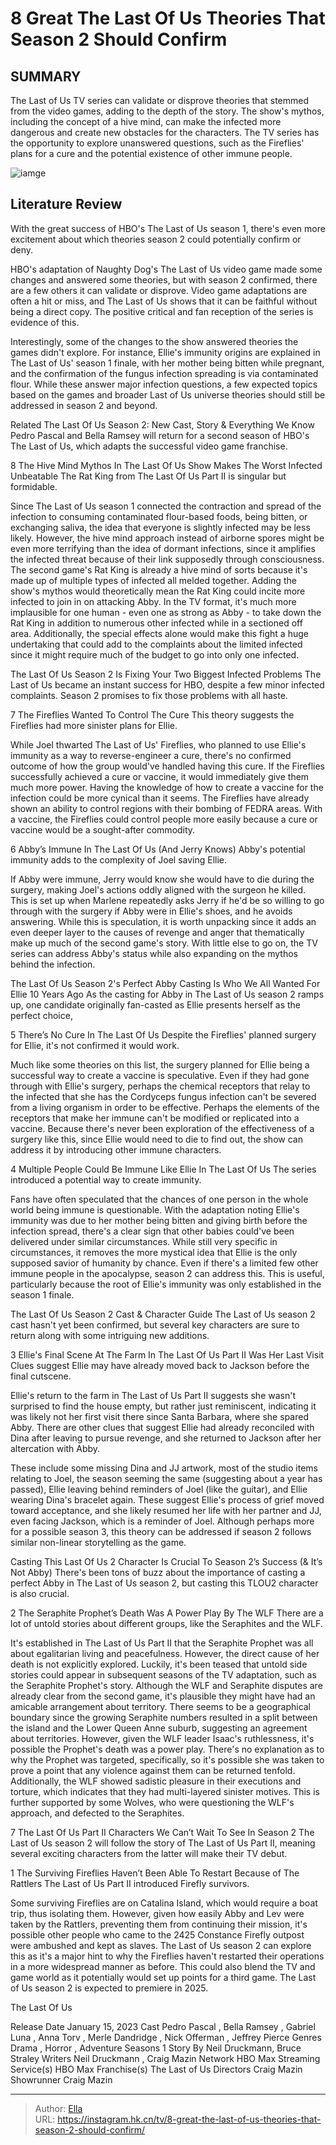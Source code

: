 # 8 Great The Last Of Us Theories That Season 2 Should Confirm


## SUMMARY 


 The Last of Us TV series can validate or disprove theories that stemmed from the video games, adding to the depth of the story. 
 The show&#39;s mythos, including the concept of a hive mind, can make the infected more dangerous and create new obstacles for the characters. 
 The TV series has the opportunity to explore unanswered questions, such as the Fireflies&#39; plans for a cure and the potential existence of other immune people. 

![iamge](https://static1.srcdn.com/wordpress/wp-content/uploads/2024/01/joel-frowning-at-ellie-in-the-last-of-us-tv-series-season-1.jpg)

## Literature Review
With the great success of HBO&#39;s The Last of Us season 1, there&#39;s even more excitement about which theories season 2 could potentially confirm or deny.




HBO&#39;s adaptation of Naughty Dog&#39;s The Last of Us video game made some changes and answered some theories, but with season 2 confirmed, there are a few others it can validate or disprove. Video game adaptations are often a hit or miss, and The Last of Us shows that it can be faithful without being a direct copy. The positive critical and fan reception of the series is evidence of this.

Interestingly, some of the changes to the show answered theories the games didn&#39;t explore. For instance, Ellie&#39;s immunity origins are explained in The Last of Us&#39; season 1 finale, with her mother being bitten while pregnant, and the confirmation of the fungus infection spreading is via contaminated flour. While these answer major infection questions, a few expected topics based on the games and broader Last of Us universe theories should still be addressed in season 2 and beyond.
            
Related
 The Last Of Us Season 2: New Cast, Story &amp; Everything We Know 
Pedro Pascal and Bella Ramsey will return for a second season of HBO&#39;s The Last of Us, which adapts the successful video game franchise.



 8  The Hive Mind Mythos In The Last Of Us Show Makes The Worst Infected Unbeatable 
The Rat King from The Last Of Us Part II is singular but formidable.



Since The Last of Us season 1 connected the contraction and spread of the infection to consuming contaminated flour-based foods, being bitten, or exchanging saliva, the idea that everyone is slightly infected may be less likely. However, the hive mind approach instead of airborne spores might be even more terrifying than the idea of dormant infections, since it amplifies the infected threat because of their link supposedly through consciousness. The second game&#39;s Rat King is already a hive mind of sorts because it&#39;s made up of multiple types of infected all melded together.
Adding the show&#39;s mythos would theoretically mean the Rat King could incite more infected to join in on attacking Abby. In the TV format, it&#39;s much more implausible for one human - even one as strong as Abby - to take down the Rat King in addition to numerous other infected while in a sectioned off area. Additionally, the special effects alone would make this fight a huge undertaking that could add to the complaints about the limited infected since it might require much of the budget to go into only one infected.
            

 The Last Of Us Season 2 Is Fixing Your Two Biggest Infected Problems 
The Last of Us became an instant success for HBO, despite a few minor infected complaints. Season 2 promises to fix those problems with all haste.



 7  The Fireflies Wanted To Control The Cure 
This theory suggests the Fireflies had more sinister plans for Ellie.
        

While Joel thwarted The Last of Us&#39; Fireflies, who planned to use Ellie&#39;s immunity as a way to reverse-engineer a cure, there&#39;s no confirmed outcome of how the group would&#39;ve handled having this cure. If the Fireflies successfully achieved a cure or vaccine, it would immediately give them much more power. Having the knowledge of how to create a vaccine for the infection could be more cynical than it seems. The Fireflies have already shown an ability to control regions with their bombing of FEDRA areas. With a vaccine, the Fireflies could control people more easily because a cure or vaccine would be a sought-after commodity.




 6  Abby’s Immune In The Last Of Us (And Jerry Knows) 
Abby&#39;s potential immunity adds to the complexity of Joel saving Ellie.
        

If Abby were immune, Jerry would know she would have to die during the surgery, making Joel&#39;s actions oddly aligned with the surgeon he killed. This is set up when Marlene repeatedly asks Jerry if he&#39;d be so willing to go through with the surgery if Abby were in Ellie&#39;s shoes, and he avoids answering. While this is speculation, it is worth unpacking since it adds an even deeper layer to the causes of revenge and anger that thematically make up much of the second game&#39;s story. With little else to go on, the TV series can address Abby&#39;s status while also expanding on the mythos behind the infection.



 The Last Of Us Season 2&#39;s Perfect Abby Casting Is Who We All Wanted For Ellie 10 Years Ago 
As the casting for Abby in The Last of Us season 2 ramps up, one candidate originally fan-casted as Ellie presents herself as the perfect choice,




 5  There’s No Cure In The Last Of Us 
Despite the Fireflies&#39; planned surgery for Ellie, it&#39;s not confirmed it would work.
        

Much like some theories on this list, the surgery planned for Ellie being a successful way to create a vaccine is speculative. Even if they had gone through with Ellie&#39;s surgery, perhaps the chemical receptors that relay to the infected that she has the Cordyceps fungus infection can&#39;t be severed from a living organism in order to be effective. Perhaps the elements of the receptors that make her immune can&#39;t be modified or replicated into a vaccine. Because there&#39;s never been exploration of the effectiveness of a surgery like this, since Ellie would need to die to find out, the show can address it by introducing other immune characters.




 4  Multiple People Could Be Immune Like Ellie In The Last Of Us 
The series introduced a potential way to create immunity.
        

Fans have often speculated that the chances of one person in the whole world being immune is questionable. With the adaptation noting Ellie&#39;s immunity was due to her mother being bitten and giving birth before the infection spread, there&#39;s a clear sign that other babies could&#39;ve been delivered under similar circumstances. While still very specific in circumstances, it removes the more mystical idea that Ellie is the only supposed savior of humanity by chance. Even if there&#39;s a limited few other immune people in the apocalypse, season 2 can address this. This is useful, particularly because the root of Ellie&#39;s immunity was only established in the season 1 finale.
            

 The Last Of Us Season 2 Cast &amp; Character Guide 
The Last of Us season 2 cast hasn&#39;t yet been confirmed, but several key characters are sure to return along with some intriguing new additions.



 3  Ellie&#39;s Final Scene At The Farm In The Last Of Us Part II Was Her Last Visit 
Clues suggest Ellie may have already moved back to Jackson before the final cutscene.
        

Ellie&#39;s return to the farm in The Last of Us Part II suggests she wasn&#39;t surprised to find the house empty, but rather just reminiscent, indicating it was likely not her first visit there since Santa Barbara, where she spared Abby. There are other clues that suggest Ellie had already reconciled with Dina after leaving to pursue revenge, and she returned to Jackson after her altercation with Abby.


These include some missing Dina and JJ artwork, most of the studio items relating to Joel, the season seeming the same (suggesting about a year has passed), Ellie leaving behind reminders of Joel (like the guitar), and Ellie wearing Dina&#39;s bracelet again. These suggest Ellie&#39;s process of grief moved toward acceptance, and she likely resumed her life with her partner and JJ, even facing Jackson, which is a reminder of Joel. Although perhaps more for a possible season 3, this theory can be addressed if season 2 follows similar non-linear storytelling as the game.
            

 Casting This Last Of Us 2 Character Is Crucial To Season 2’s Success (&amp; It’s Not Abby) 
There&#39;s been tons of buzz about the importance of casting a perfect Abby in The Last of Us season 2, but casting this TLOU2 character is also crucial.



 2  The Seraphite Prophet’s Death Was A Power Play By The WLF 
There are a lot of untold stories about different groups, like the Seraphites and the WLF.


It&#39;s established in The Last of Us Part II that the Seraphite Prophet was all about egalitarian living and peacefulness. However, the direct cause of her death is not explicitly explored. Luckily, it&#39;s been teased that untold side stories could appear in subsequent seasons of the TV adaptation, such as the Seraphite Prophet&#39;s story. Although the WLF and Seraphite disputes are already clear from the second game, it&#39;s plausible they might have had an amicable arrangement about territory. There seems to be a geographical boundary since the growing Seraphite numbers resulted in a split between the island and the Lower Queen Anne suburb, suggesting an agreement about territories.
However, given the WLF leader Isaac&#39;s ruthlessness, it&#39;s possible the Prophet&#39;s death was a power play. There&#39;s no explanation as to why the Prophet was targeted, specifically, so it&#39;s possible she was taken to prove a point that any violence against them can be returned tenfold. Additionally, the WLF showed sadistic pleasure in their executions and torture, which indicates that they had multi-layered sinister motives. This is further supported by some Wolves, who were questioning the WLF&#39;s approach, and defected to the Seraphites.
            

 7 The Last Of Us Part II Characters We Can’t Wait To See In Season 2 
The Last of Us season 2 will follow the story of The Last of Us Part II, meaning several exciting characters from the latter will make their TV debut.


 1  The Surviving Fireflies Haven’t Been Able To Restart Because of The Rattlers 
The Last of Us Part II introduced Firefly survivors.
        

Some surviving Fireflies are on Catalina Island, which would require a boat trip, thus isolating them. However, given how easily Abby and Lev were taken by the Rattlers, preventing them from continuing their mission, it&#39;s possible other people who came to the 2425 Constance Firefly outpost were ambushed and kept as slaves. The Last of Us season 2 can explore this as it&#39;s a major hint to why the Fireflies haven&#39;t restarted their operations in a more widespread manner as before. This could also blend the TV and game world as it potentially would set up points for a third game.
The Last of Us season 2 is expected to premiere in 2025. 

        


 The Last Of Us 

 Release Date   January 15, 2023    Cast   Pedro Pascal , Bella Ramsey , Gabriel Luna , Anna Torv , Merle Dandridge , Nick Offerman , Jeffrey Pierce    Genres   Drama , Horror , Adventure    Seasons   1    Story By   Neil Druckmann, Bruce Straley    Writers   Neil Druckmann , Craig Mazin    Network   HBO Max    Streaming Service(s)   HBO Max    Franchise(s)   The Last of Us    Directors   Craig Mazin    Showrunner   Craig Mazin    





---

> Author: [Ella](https://instagram.hk.cn/)  
> URL: https://instagram.hk.cn/tv/8-great-the-last-of-us-theories-that-season-2-should-confirm/  

